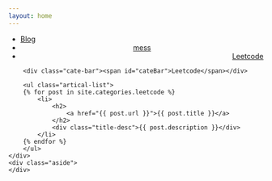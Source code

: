 ```yaml
---
layout: home
---
```


<div class="index-content mess">
    <div class="section">
        <ul class="artical-cate">
            <li><a href="/"><span>Blog</span></a></li>
            <li style="text-align:center"><a href="/"><span>mess</span></a></li>
            <li class="on" style="text-align:right"><a href="/leetcode"><span>Leetcode</span></a></li>
        </ul>

        <div class="cate-bar"><span id="cateBar">Leetcode</span></div>

        <ul class="artical-list">
        {% for post in site.categories.leetcode %}
            <li>
                <h2>
                    <a href="{{ post.url }}">{{ post.title }}</a>
                </h2>
                <div class="title-desc">{{ post.description }}</div>
            </li>
        {% endfor %}
        </ul>
    </div>
    <div class="aside">
    </div>
</div>
